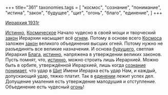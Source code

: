 +++
title="361"
taxonomies.tags = [
 "космос",
 "сознание",
 "понимание",
 "истина",
 "закон",
 "будущее",
 "щит",
 "огонь",
 "благо",
 "единение",
]
+++

[Иерархия 1931г](/agni/1931)

[Истинно](/tags/истина), [Космическое](/tags/космос) Начало чудесно в своей мощи и творческий [закон](/tags/закон) Иерархии насыщает всё [огнем](/tags/[огонь](/tags/огонь)). Потому в основе всего [Космоса](/tags/космос) заложен [закон](/tags/закон) великого объединения высших огней. Потому нужно не разъединять все великие назначения. И основа [будущего](/tags/будущее), светлая Иерархия [Блага](/tags/благо), [истинно](/tags/истина), напряжена в утверждении великих законов. Пусть помнят, что, [истинно](/tags/истина), можно строить лишь Иерархией. Можно быть в орбите, утверждённой Иерархией, лишь когда [сознание](/tags/сознание) [понимает](/tags/понимание), что удар в [Щит](/tags/щит) Имени Иерарха есть удар Нам, и каждый, допускающий удар, тяжко платит. Так в [единении](/tags/[единение](/tags/единение)) лежит успех дел. Допущение умаления есть утверждение малодушия и отступление. Объединение есть чудесный [огонь](/tags/огонь)!   

